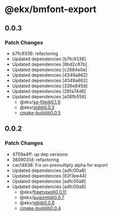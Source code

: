 # @ekx/bmfont-export

## 0.0.3

### Patch Changes

- b7fc9336: refactoring
- Updated dependencies [b7fc9336]
- Updated dependencies [8bd2c87b]
- Updated dependencies [c2684e0e]
- Updated dependencies [4349a862]
- Updated dependencies [4349a862]
- Updated dependencies [326e845d]
- Updated dependencies [26fa74d6]
- Updated dependencies [a08fb558]
  - @ekx/sg-file@0.1.9
  - @ekx/std@0.0.3
  - cmake-build@0.0.5

## 0.0.2

### Patch Changes

- 4759a4ff: up dep versions
- 3609031d: refactoring
- cac14838: Fix un-premultiply alpha for export
- Updated dependencies [adfc00a8]
- Updated dependencies [82f3ee44]
- Updated dependencies [adfc00a8]
- Updated dependencies [adfc00a8]
  - @ekx/freetype@0.0.11
  - @ekx/pugixml@0.0.7
  - @ekx/stb@0.0.8
  - cmake-build@0.0.4
